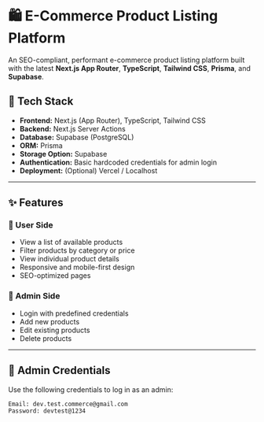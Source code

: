 # 🛍️ E-Commerce Product Listing Platform

An SEO-compliant, performant e-commerce product listing platform built with the latest **Next.js App Router**, **TypeScript**, **Tailwind CSS**, **Prisma**, and **Supabase**.

## 🔧 Tech Stack

- **Frontend:** Next.js (App Router), TypeScript, Tailwind CSS
- **Backend:** Next.js Server Actions
- **Database:** Supabase (PostgreSQL)
- **ORM:** Prisma
- **Storage Option:** Supabase
- **Authentication:** Basic hardcoded credentials for admin login
- **Deployment:** (Optional) Vercel / Localhost

---

## ✨ Features

### 👥 User Side

- View a list of available products
- Filter products by category or price
- View individual product details
- Responsive and mobile-first design
- SEO-optimized pages

### 🔐 Admin Side

- Login with predefined credentials
- Add new products
- Edit existing products
- Delete products

---

## 🧪 Admin Credentials

Use the following credentials to log in as an admin:

```txt
Email: dev.test.commerce@gmail.com
Password: devtest@1234
```
